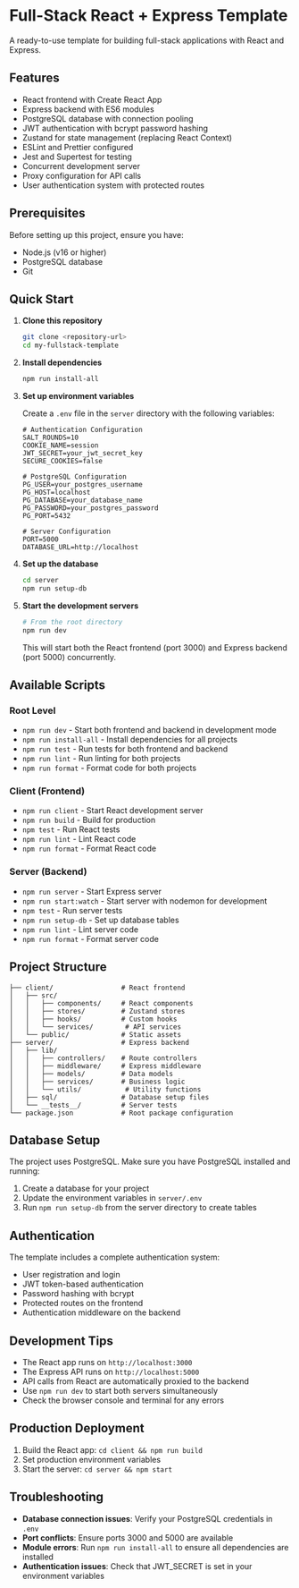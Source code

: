 # Full-Stack React + Express Template

A ready-to-use template for building full-stack applications with React and Express.

## Features

- React frontend with Create React App
- Express backend with ES6 modules
- PostgreSQL database with connection pooling
- JWT authentication with bcrypt password hashing
- Zustand for state management (replacing React Context)
- ESLint and Prettier configured
- Jest and Supertest for testing
- Concurrent development server
- Proxy configuration for API calls
- User authentication system with protected routes

## Prerequisites

Before setting up this project, ensure you have:

- Node.js (v16 or higher)
- PostgreSQL database
- Git

## Quick Start

1. **Clone this repository**

   ```bash
   git clone <repository-url>
   cd my-fullstack-template
   ```

2. **Install dependencies**

   ```bash
   npm run install-all
   ```

3. **Set up environment variables**

   Create a `.env` file in the `server` directory with the following variables:

   ```env
   # Authentication Configuration
   SALT_ROUNDS=10
   COOKIE_NAME=session
   JWT_SECRET=your_jwt_secret_key
   SECURE_COOKIES=false

   # PostgreSQL Configuration
   PG_USER=your_postgres_username
   PG_HOST=localhost
   PG_DATABASE=your_database_name
   PG_PASSWORD=your_postgres_password
   PG_PORT=5432

   # Server Configuration
   PORT=5000
   DATABASE_URL=http://localhost
   ```

4. **Set up the database**

   ```bash
   cd server
   npm run setup-db
   ```

5. **Start the development servers**

   ```bash
   # From the root directory
   npm run dev
   ```

   This will start both the React frontend (port 3000) and Express backend (port 5000) concurrently.

## Available Scripts

### Root Level

- `npm run dev` - Start both frontend and backend in development mode
- `npm run install-all` - Install dependencies for all projects
- `npm run test` - Run tests for both frontend and backend
- `npm run lint` - Run linting for both projects
- `npm run format` - Format code for both projects

### Client (Frontend)

- `npm run client` - Start React development server
- `npm run build` - Build for production
- `npm test` - Run React tests
- `npm run lint` - Lint React code
- `npm run format` - Format React code

### Server (Backend)

- `npm run server` - Start Express server
- `npm run start:watch` - Start server with nodemon for development
- `npm test` - Run server tests
- `npm run setup-db` - Set up database tables
- `npm run lint` - Lint server code
- `npm run format` - Format server code

## Project Structure

```
├── client/                 # React frontend
│   ├── src/
│   │   ├── components/     # React components
│   │   ├── stores/         # Zustand stores
│   │   ├── hooks/          # Custom hooks
│   │   └── services/        # API services
│   └── public/             # Static assets
├── server/                 # Express backend
│   ├── lib/
│   │   ├── controllers/    # Route controllers
│   │   ├── middleware/     # Express middleware
│   │   ├── models/         # Data models
│   │   ├── services/       # Business logic
│   │   └── utils/           # Utility functions
│   ├── sql/                # Database setup files
│   └── __tests__/          # Server tests
└── package.json            # Root package configuration
```

## Database Setup

The project uses PostgreSQL. Make sure you have PostgreSQL installed and running:

1. Create a database for your project
2. Update the environment variables in `server/.env`
3. Run `npm run setup-db` from the server directory to create tables

## Authentication

The template includes a complete authentication system:

- User registration and login
- JWT token-based authentication
- Password hashing with bcrypt
- Protected routes on the frontend
- Authentication middleware on the backend

## Development Tips

- The React app runs on `http://localhost:3000`
- The Express API runs on `http://localhost:5000`
- API calls from React are automatically proxied to the backend
- Use `npm run dev` to start both servers simultaneously
- Check the browser console and terminal for any errors

## Production Deployment

1. Build the React app: `cd client && npm run build`
2. Set production environment variables
3. Start the server: `cd server && npm start`

## Troubleshooting

- **Database connection issues**: Verify your PostgreSQL credentials in `.env`
- **Port conflicts**: Ensure ports 3000 and 5000 are available
- **Module errors**: Run `npm run install-all` to ensure all dependencies are installed
- **Authentication issues**: Check that JWT_SECRET is set in your environment variables
